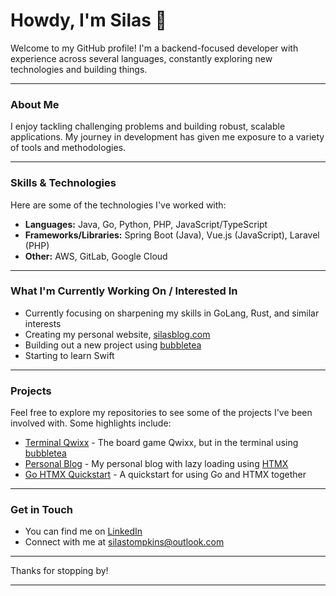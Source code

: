 # Howdy, I'm Silas 👋

Welcome to my GitHub profile! I'm a backend-focused developer with experience across several languages, constantly exploring new technologies and building things.

---

### About Me

I enjoy tackling challenging problems and building robust, scalable applications. My journey in development has given me exposure to a variety of tools and methodologies.

---

### Skills & Technologies

Here are some of the technologies I've worked with:

*   **Languages:** Java, Go, Python, PHP, JavaScript/TypeScript
*   **Frameworks/Libraries:** Spring Boot (Java), Vue.js (JavaScript), Laravel (PHP)
*   **Other:** AWS, GitLab, Google Cloud

---

### What I'm Currently Working On / Interested In

*   Currently focusing on sharpening my skills in GoLang, Rust, and similar interests
*   Creating my personal website, [silasblog.com](https://www.silasblog.com)
*   Building out a new project using [bubbletea](https://github.com/charmbracelet/bubbletea) 
*   Starting to learn Swift

---

### Projects

Feel free to explore my repositories to see some of the projects I've been involved with. Some highlights include:

*   [Terminal Qwixx](https://github.com/SeeSharpSi/qwixx) - The board game Qwixx, but in the terminal using [bubbletea](https://github.com/charmbracelet/bubbletea)
*   [Personal Blog](https://github.com/SeeSharpSi/silasblog) - My personal blog with lazy loading using [HTMX](https://htmx.org/)
*   [Go HTMX Quickstart](https://github.com/SeeSharpSi/go_htmx_quickstart) - A quickstart for using Go and HTMX together

---

### Get in Touch

*   You can find me on [LinkedIn](https://www.linkedin.com/in/silas-tompkins/) 
*   Connect with me at silastompkins@outlook.com 

---

Thanks for stopping by!

---

